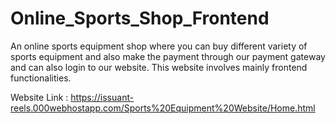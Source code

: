 # Online_Sports_Shop_Frontend
An online sports equipment shop where you can buy different variety of sports equipment and also make the payment through our payment gateway and can also login to our website.
This website involves mainly frontend functionalities.

Website Link : https://issuant-reels.000webhostapp.com/Sports%20Equipment%20Website/Home.html
